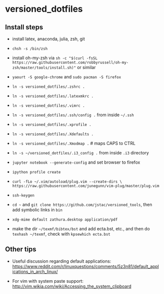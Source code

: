 # versioned_dotfiles


## Install steps

* install latex, anaconda, julia, zsh, git

* `chsh -s /bin/zsh` 

* install oh-my-zsh via `sh -c "$(curl -fsSL https://raw.githubusercontent.com/robbyrussell/oh-my-zsh/master/tools/install.sh)"` or similar

* `yaourt -S google-chrome` and `sudo pacman -S firefox`

* `ln -s versioned_dotfiles/.zshrc .`
* `ln -s versioned_dotfiles/.latexmkrc .`
* `ln -s versioned_dotfiles/.vimrc .`
* `ln -s versioned_dotfiles/.ssh/config .`  from inside `~/.ssh`
* `ln -s versioned_dotfiles/.xprofile .`
* `ln -s versioned_dotfiles/.Xdefaults .`
* `ln -s versioned_dotfiles/.Xmodmap .`   # maps CAPS to CTRL
* `ln -s ~/versioned_dotfiles/.i3_config .` from inside `.i3` directory

* `jupyter notebook --generate-config` and set browser to firefox

* `ipython profile create`

* `curl -fLo ~/.vim/autoload/plug.vim --create-dirs \
    https://raw.githubusercontent.com/junegunn/vim-plug/master/plug.vim`

* `ssh-keygen`  

* `cd ~` and `git clone https://github.com/jstac/versioned_tools`, then add symbolic links in `bin`

* `xdg-mime default zathura.desktop application/pdf`

* make the dir `~/texmf/bibtex/bst` and add ecta.bst, etc., and then do `texhash ~/texmf`, check with `kpsewhich ecta.bst`



## Other tips


* Useful discussion regarding default applications: https://www.reddit.com/r/linuxquestions/comments/5z3n81/default_applications_in_arch_linux/

* For vim with system paste support: http://vim.wikia.com/wiki/Accessing_the_system_clipboard



